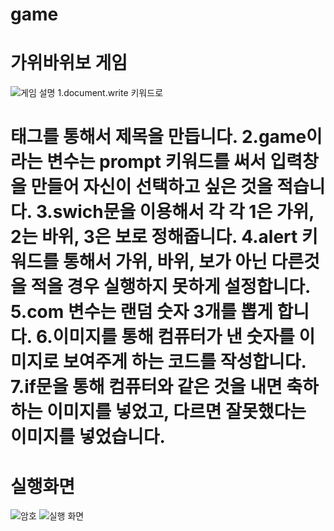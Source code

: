 # game
# 가위바위보 게임

![게임 설명](https://user-images.githubusercontent.com/104752580/173518746-fdb04336-9331-4385-b05e-9e3f6b421dcc.JPG)
1.document.write 키워드로 <H1>태그를 통해서 제목을 만듭니다.
2.game이라는 변수는 prompt 키워드를 써서 입력창을 만들어 자신이 선택하고 싶은 것을 적습니다.
3.swich문을 이용해서 각 각 1은 가위, 2는 바위, 3은 보로 정해줍니다.
4.alert 키워드를 통해서 가위, 바위, 보가 아닌 다른것을 적을 경우 실행하지 못하게 설정합니다.
5.com 변수는 랜덤 숫자 3개를 뽑게 합니다.
6.이미지를 통해 컴퓨터가 낸 숫자를 이미지로 보여주게 하는 코드를 작성합니다.
7.if문을 통해 컴퓨터와 같은 것을 내면 축하하는 이미지를 넣었고, 다르면 잘못했다는 이미지를 넣었습니다.
# 실행화면
![암호](https://user-images.githubusercontent.com/104752580/173520533-5da7d6e6-8d40-47e6-b3ca-a157ca337236.JPG)
![실행 화면](https://user-images.githubusercontent.com/104752580/173520539-5bf3fce7-cfc7-4c32-b8f8-82ab73fcbdfd.JPG)

